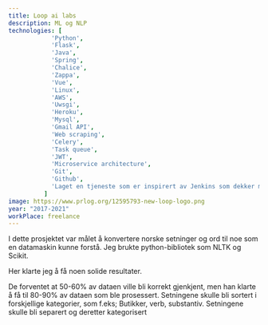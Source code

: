 ```yaml
---
title: Loop ai labs
description: ML og NLP
technologies: [
            'Python',
            'Flask',
            'Java',
            'Spring',
            'Chalice',
            'Zappa',
            'Vue',
            'Linux',
            'AWS',
            'Uwsgi',
            'Heroku',
            'Mysql',
            'Gmail API',
            'Web scraping',
            'Celery',
            'Task queue',
            'JWT',
            'Microservice architecture',
            'Git',
            'Github',
            'Laget en tjeneste som er inspirert av Jenkins som dekker mine behov ',
          ]
image: https://www.prlog.org/12595793-new-loop-logo.png
year: "2017-2021"
workPlace: freelance
---
```




I dette prosjektet var målet å konvertere norske setninger og ord til
noe som en datamaskin kunne forstå. Jeg brukte
python-bibliotek som NLTK og Scikit.

Her klarte jeg å få noen solide resultater.

De forventet at 50-60% av dataen ville bli korrekt gjenkjent, men han klarte å få til
80-90% av dataen som ble prosessert. Setningene skulle bli sortert i
forskjellige kategorier, som f.eks; Butikker, verb, substantiv.
Setningene skulle bli separert og deretter kategorisert